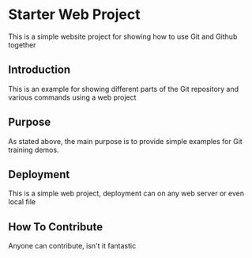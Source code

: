 # Starter Web Project

This is a simple website project for showing how to use Git and Github together

## Introduction

This is an example for showing different parts of the Git repository and various commands using a web project

## Purpose

As stated above, the main purpose is to provide simple examples for Git training demos.

## Deployment

This is a simple web project, deployment can on any web server or even local file

## How To Contribute

Anyone can contribute, isn't it fantastic